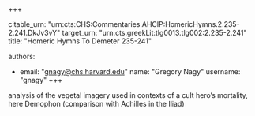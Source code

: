 +++


citable_urn: "urn:cts:CHS:Commentaries.AHCIP:HomericHymns.2.235-2.241.DkJv3vY"
target_urn: "urn:cts:greekLit:tlg0013.tlg002:2.235-2.241"
title: "Homeric Hymns To Demeter 235-241"

authors:
- email: "gnagy@chs.harvard.edu"
  name: "Gregory Nagy"
  username: "gnagy"
+++

<p>analysis of the vegetal imagery used in contexts of a cult hero’s mortality, here Demophon (comparison with Achilles in the Iliad)</p>
